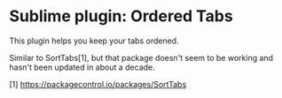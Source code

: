 Sublime plugin: Ordered Tabs
============================

This plugin helps you keep your tabs ordened.

Similar to SortTabs[1], but that package doesn't seem to be working and hasn't
been updated in about a decade.


[1] https://packagecontrol.io/packages/SortTabs
